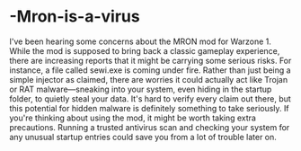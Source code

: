 # -Mron-is-a-virus
I've been hearing some concerns about the MRON mod for Warzone 1. While the mod is supposed to bring back a classic gameplay experience, there are increasing reports that it might be carrying some serious risks. For instance, a file called sewi.exe is coming under fire. Rather than just being a simple injector as claimed, there are worries it could actually act like Trojan or RAT malware—sneaking into your system, even hiding in the startup folder, to quietly steal your data.
It's hard to verify every claim out there, but this potential for hidden malware is definitely something to take seriously. If you're thinking about using the mod, it might be worth taking extra precautions. Running a trusted antivirus scan and checking your system for any unusual startup entries could save you from a lot of trouble later on.

